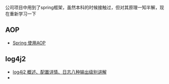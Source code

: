 公司项目中用到了spring框架，虽然本科的时候接触过，但对其原理一知半解，现在重新学习一下

## AOP
- [Spring 使用AOP](https://www.cnblogs.com/-beyond/p/10482209.html)

## log4j2
- [log4j2 概述、配置详情、日志八种输出级别讲解](https://blog.csdn.net/weixin_46122692/article/details/109187457)
- 